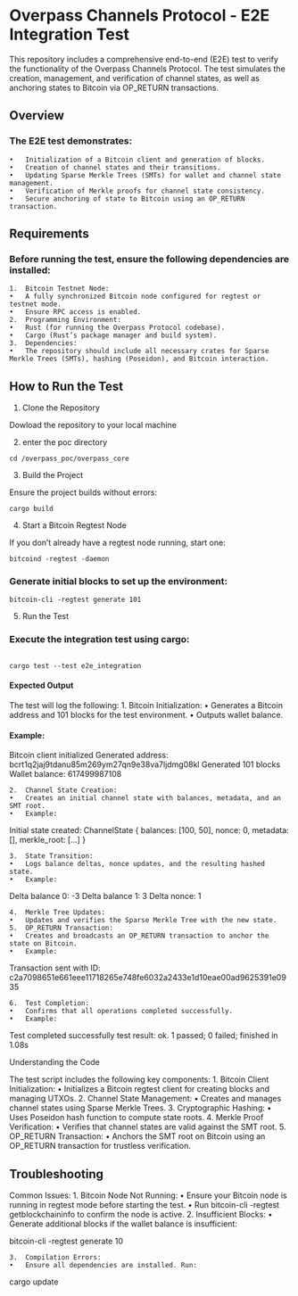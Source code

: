 # Overpass Channels Protocol - E2E Integration Test

This repository includes a comprehensive end-to-end (E2E) test to verify the functionality of the Overpass Channels Protocol. The test simulates the creation, management, and verification of channel states, as well as anchoring states to Bitcoin via OP_RETURN transactions.

## Overview

### The E2E test demonstrates:
	•	Initialization of a Bitcoin client and generation of blocks.
	•	Creation of channel states and their transitions.
	•	Updating Sparse Merkle Trees (SMTs) for wallet and channel state management.
	•	Verification of Merkle proofs for channel state consistency.
	•	Secure anchoring of state to Bitcoin using an OP_RETURN transaction.

## Requirements

### Before running the test, ensure the following dependencies are installed:
	1.	Bitcoin Testnet Node:
	•	A fully synchronized Bitcoin node configured for regtest or testnet mode.
	•	Ensure RPC access is enabled.
	2.	Programming Environment:
	•	Rust (for running the Overpass Protocol codebase).
	•	Cargo (Rust’s package manager and build system).
	3.	Dependencies:
	•	The repository should include all necessary crates for Sparse Merkle Trees (SMTs), hashing (Poseidon), and Bitcoin interaction.

## How to Run the Test

1. Clone the Repository

Dowload the repository to your local machine


2. enter the poc directory

```
cd /overpass_poc/overpass_core
```

3. Build the Project

Ensure the project builds without errors:

```
cargo build
```

4. Start a Bitcoin Regtest Node

If you don’t already have a regtest node running, start one:

```
bitcoind -regtest -daemon
```

### Generate initial blocks to set up the environment:

```
bitcoin-cli -regtest generate 101
```

5. Run the Test

### Execute the integration test using cargo:

```

cargo test --test e2e_integration
```

#### Expected Output

The test will log the following:
	1.	Bitcoin Initialization:
	•	Generates a Bitcoin address and 101 blocks for the test environment.
	•	Outputs wallet balance.
#### Example:

Bitcoin client initialized
Generated address: bcrt1q2jaj9tdanu85m269ym27qn9e38va7ljdmg08kl
Generated 101 blocks
Wallet balance: 617499987108


	2.	Channel State Creation:
	•	Creates an initial channel state with balances, metadata, and an SMT root.
	•	Example:

Initial state created: ChannelState { balances: [100, 50], nonce: 0, metadata: [], merkle_root: [...] }


	3.	State Transition:
	•	Logs balance deltas, nonce updates, and the resulting hashed state.
	•	Example:

Delta balance 0: -3
Delta balance 1: 3
Delta nonce: 1


	4.	Merkle Tree Updates:
	•	Updates and verifies the Sparse Merkle Tree with the new state.
	5.	OP_RETURN Transaction:
	•	Creates and broadcasts an OP_RETURN transaction to anchor the state on Bitcoin.
	•	Example:

Transaction sent with ID: c2a7098651e661eee11718265e748fe6032a2433e1d10eae00ad9625391e0935


	6.	Test Completion:
	•	Confirms that all operations completed successfully.
	•	Example:

Test completed successfully
test result: ok. 1 passed; 0 failed; finished in 1.08s

Understanding the Code

The test script includes the following key components:
	1.	Bitcoin Client Initialization:
	•	Initializes a Bitcoin regtest client for creating blocks and managing UTXOs.
	2.	Channel State Management:
	•	Creates and manages channel states using Sparse Merkle Trees.
	3.	Cryptographic Hashing:
	•	Uses Poseidon hash function to compute state roots.
	4.	Merkle Proof Verification:
	•	Verifies that channel states are valid against the SMT root.
	5.	OP_RETURN Transaction:
	•	Anchors the SMT root on Bitcoin using an OP_RETURN transaction for trustless verification.

## Troubleshooting

Common Issues:
	1.	Bitcoin Node Not Running:
	•	Ensure your Bitcoin node is running in regtest mode before starting the test.
	•	Run bitcoin-cli -regtest getblockchaininfo to confirm the node is active.
	2.	Insufficient Blocks:
	•	Generate additional blocks if the wallet balance is insufficient:

bitcoin-cli -regtest generate 10


	3.	Compilation Errors:
	•	Ensure all dependencies are installed. Run:

cargo update


